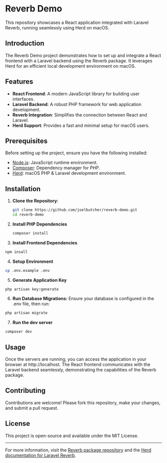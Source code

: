 # Reverb Demo

This repository showcases a React application integrated with Laravel Reverb, running seamlessly using Herd on macOS.

## Introduction

The Reverb Demo project demonstrates how to set up and integrate a React frontend with a Laravel backend using the Reverb package. It leverages Herd for an efficient local development environment on macOS.

## Features

- **React Frontend**: A modern JavaScript library for building user interfaces.
- **Laravel Backend**: A robust PHP framework for web application development.
- **Reverb Integration**: Simplifies the connection between React and Laravel.
- **Herd Support**: Provides a fast and minimal setup for macOS users.

## Prerequisites

Before setting up the project, ensure you have the following installed:

- [Node.js](https://nodejs.org/): JavaScript runtime environment.
- [Composer](https://getcomposer.org/): Dependency manager for PHP.
- [Herd](https://herd.laravel.com): macOS PHP & Laravel development environment.

## Installation

1. **Clone the Repository**:

   ```bash
   git clone https://github.com/joelbutcher/reverb-demo.git
   cd reverb-demo
   ```

2. **Install PHP Dependencies**

   ```bash
   composer install
   ```

3. **Install Frontend Dependencies**

  ```bash
  npm insall
  ```

4. **Setup Environment**

  ```bash
  cp .env.example .env
  ```

5. **Generate Application Key**

  ```bash
  php artisan key:generate
  ```

6. **Run Database Migrations:**
Ensure your database is configured in the .env file, then run:

  ```bash
  php artisan migrate
  ```

7. **Run the dev server**
  ```bash
  composer dev
  ```

## Usage

Once the servers are running, you can access the application in your browser at http://localhost. The React frontend communicates with the Laravel backend seamlessly, demonstrating the capabilities of the Reverb package.

## Contributing

Contributions are welcome! Please fork this repository, make your changes, and submit a pull request.

## License

This project is open-source and available under the MIT License.

---

For more information, visit the [Reverb package repository](https://github.com/laravel/reverb) and the [Herd documentation for Laravel Reverb]([https://herd.laravel.com/docs](https://herd.laravel.com/docs/macos/herd-pro-services/laravel-reverb)).
